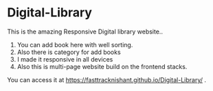# Digital-Library
This is the amazing Responsive Digital library website..
1) You can add book here with well sorting.
2) Also there is category for add books 
3) I made it responsive in all devices 
4) Also this is multi-page website build on the frontend stacks.

You can access it at https://fasttracknishant.github.io/Digital-Library/ .

